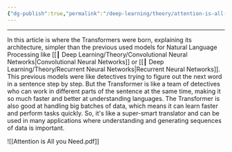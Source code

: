 ```yaml
---
{"dg-publish":true,"permalink":"/deep-learning/theory/attention-is-all-you-need/","tags":["gardenEntry"]}
---
```



---

In this article is where the Transformers were born, explaining its architecture, simpler than the previous used models for Natural Language Processing like [[┃ Deep Learning/Theory/Convolutional Neural Networks\|Convolutional Neural Networks]] or [[┃ Deep Learning/Theory/Recurrent Neural Networks\|Recurrent Neural Networks]]. This previous models were like detectives trying to figure out the next word in a sentence step by step. But the Transformer is like a team of detectives who can work in different parts of the sentence at the same time, making it so much faster and better at understanding languages.
The Transformer is also good at handling big batches of data, which means it can learn faster and perform tasks quickly. So, it's like a super-smart translator and can be used in many applications where understanding and generating sequences of data is important.

![[Attention is All you Need.pdf]]
